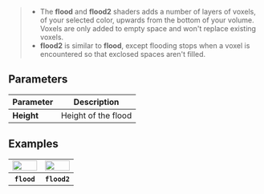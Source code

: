> - The **flood** and **flood2** shaders adds a number of layers of voxels, of your selected color, upwards from the bottom of your volume. Voxels are only added to empty space and won't replace existing voxels.
> - **flood2** is similar to **flood**, except flooding stops when a voxel is encountered so that exclosed spaces aren't filled.

## Parameters

| Parameter | Description |
| --------- | ----------- |
| **Height** | Height of the flood |

## Examples

<table>
    <tr>
        <td width="50%"><img width="100%" src="https://s3.amazonaws.com/misc.lachlanmcdonald.com/magicavoxel-shaders/caf97416-2a0d-4bde-a839-8f3f2d50e5a5/flood_1.png" alt=""></td>
        <td width="50%"><img width="100%" src="https://s3.amazonaws.com/misc.lachlanmcdonald.com/magicavoxel-shaders/caf97416-2a0d-4bde-a839-8f3f2d50e5a5/flood_2.png" alt=""></td>
    </tr>
	<tr>
		<th><code>flood</code></th>
		<th><code>flood2</code></th>
	</tr>
</table>
